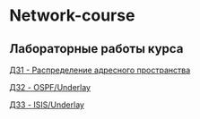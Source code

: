 # Network-course

## Лабораторные работы курса

[ДЗ1 - Распределение адресного пространства](https://github.com/igorvoroshkevich-93/Network-course/tree/main/Lab01_Planning)

[ДЗ2 - OSPF/Underlay](https://github.com/igorvoroshkevich-93/Network-course/tree/main/Lab02_Underlay_OSPF)

[ДЗ3 - ISIS/Underlay](https://github.com/igorvoroshkevich-93/Network-course/tree/main/Lab03_Underlay_ISIS)
